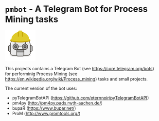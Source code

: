 # `pmbot` - A Telegram Bot for Process Mining tasks

<img src="https://github.com/delas/pmbot/raw/master/resources/icon.png" alt="drawing" width="100"/>

This projects contains a Telegram Bot (see https://core.telegram.org/bots) for performinig Process Mining (see https://en.wikipedia.org/wiki/Process_mining) tasks and small projects.

The current version of the bot uses:
* pyTelegramBotAPI (https://github.com/eternnoir/pyTelegramBotAPI)
* pm4py (http://pm4py.pads.rwth-aachen.de/)
* bupaR (https://www.bupar.net/)
* ProM (http://www.promtools.org/)
